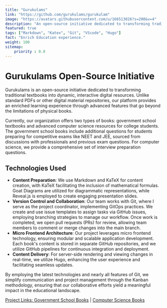 ```yaml
---
title: "Gurukulams"
link: "https://github.com/gurukulams/gurukulam"
image: "https://avatars.githubusercontent.com/u/166513026?s=200&v=4"
description: "An open-source initiative dedicated to transforming traditional textbooks into digitalized books."
featured: true
tags: ["Markdown", "Katex", "Git", "VScode", "Hugo"]
fact: "Enrich Education experience."
weight: 100
sitemap: 
    priority : 0.8
---
```

# Gurukulams Open-Source Initiative

Gurukulams is an open-source initiative dedicated to transforming traditional textbooks into dynamic, interactive digital resources. Unlike standard PDFs or other digital material repositories, our platform provides an enriched learning experience through advanced features that go beyond the limitations of physical books.

Currently, our organization offers two types of books: government school textbooks and advanced computer science resources for college students. The government school books include additional questions for students preparing for competitive exams like NEET and JEE, sourced from discussions with professionals and previous exam questions. For computer science, we provide a comprehensive set of interview preparation questions.

## Technologies Used

- **Content Preparation**: We use Markdown and KaTeX for content creation, with KaTeX facilitating the inclusion of mathematical formulas. Goat Diagrams are utilized for diagrammatic representations, while Reveal.js is employed to create engaging presentation slides.
- **Version Control and Collaboration**: Our team works with Git, where I serve as the project coordinator, implementing GitOps practices. We create and use issue templates to assign tasks via GitHub issues, employing branching strategies to manage our workflow. Once work is completed, we open pull requests (PRs) for review, allowing team members to comment or merge changes into the main branch.
- **Micro Frontend Architecture**: Our project leverages micro frontend technology, ensuring modular and scalable application development. Each book's content is stored in separate GitHub repositories, and we utilize GitHub pipelines for continuous integration and deployment.
- **Content Delivery**: For server-side rendering and viewing changes in real-time, we utilize Hugo, enhancing the user experience and facilitating seamless updates.

By employing the latest technologies and nearly all features of Git, we simplify communication and project management through the Kanban methodology, ensuring that our collaborative efforts yield a meaningful impact in the educational landscape.

[Project Links: Government School Books](#) | [Computer Science Books](#)
